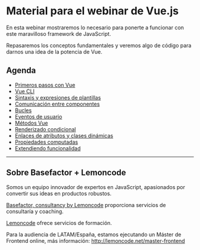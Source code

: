 # Material para el webinar de Vue.js

En esta webinar mostraremos lo necesario para ponerte a funcionar con este maravilloso framework de JavaScript.

Repasaremos los conceptos fundamentales y veremos algo de código para darnos una idea de la potencia de Vue.

## Agenda

- [Primeros pasos con Vue](01_first_steps/README_ES.md)
- [Vue CLI](02_vue_cli/README_ES.md)
- [Sintaxis y expresiones de plantillas](03_template_syntax/README_ES.md)
- [Comunicación entre componentes](04_communication/README_ES.md)
- [Bucles](05_loops/README_ES.md)
- [Eventos de usuario](06_event_handler/README_ES.md)
- [Métodos Vue](07_methods/README_ES.md)
- [Renderizado condicional](08_conditional_rendering/README_ES.md)
- [Enlaces de atributos y clases dinámicas](09_attribute_classes/README_ES.md)
- [Propiedades computadas](10_computed_properties/README_ES.md)
- [Extendiendo funcionalidad](11_extending_functionality/README_ES.md)

---

## Sobre Basefactor + Lemoncode

Somos un equipo innovador de expertos en JavaScript, apasionados por convertir sus ideas en productos robustos.

[Basefactor, consultancy by Lemoncode](http://www.basefactor.com/) proporciona servicios de consultaría y coaching.

[Lemoncode](https://lemoncode.net/services/es#es-home) ofrece servicios de formación.

Para la audiencia de LATAM/España, estamos ejecutando un Máster de Frontend online, más información:
http://lemoncode.net/master-frontend
